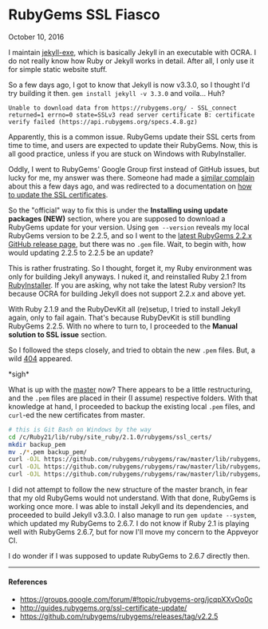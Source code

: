 RubyGems SSL Fiasco
===

October 10, 2016

I maintain [jekyll-exe](https://github.com/altbdoor/jekyll-exe), which is basically Jekyll in an executable with OCRA. I do not really know how Ruby or Jekyll works in detail. After all, I only use it for simple static website stuff.

So a few days ago, I got to know that Jekyll is now v3.3.0, so I thought I'd try building it then. `gem install jekyll -v 3.3.0` and voila... Huh?

```
Unable to download data from https://rubygems.org/ - SSL_connect returned=1 errno=0 state=SSLv3 read server certificate B: certificate verify failed (https://api.rubygems.org/specs.4.8.gz)
```

Apparently, this is a common issue. RubyGems update their SSL certs from time to time, and users are expected to update their RubyGems. Now, this is all good practice, unless if you are stuck on Windows with RubyInstaller.

Oddly, I went to RubyGems' Google Group first instead of GitHub issues, but lucky for me, my answer was there. Someone had made a [similar complain](https://groups.google.com/forum/#!topic/rubygems-org/jcqpXXvOo0c) about this a few days ago, and was redirected to a documentation on [how to update the SSL certificates](http://guides.rubygems.org/ssl-certificate-update/).

So the "official" way to fix this is under the **Installing using update packages (NEW)** section, where you are supposed to download a RubyGems update for your version. Using `gem --version` reveals my local RubyGems version to be 2.2.5, and so I went to the [latest RubyGems 2.2.x GitHub release page](https://github.com/rubygems/rubygems/releases/tag/v2.2.5), but there was no `.gem` file. Wait, to begin with, how would updating 2.2.5 to 2.2.5 be an update?

This is rather frustrating. So I thought, forget it, my Ruby environment was only for building Jekyll anyways. I nuked it, and reinstalled Ruby 2.1 from [RubyInstaller](http://rubyinstaller.org/downloads/). If you are asking, why not take the latest Ruby version? Its because OCRA for building Jekyll does not support 2.2.x and above yet.

With Ruby 2.1.9 and the RubyDevKit all (re)setup, I tried to install Jekyll again, only to fail again. That's because RubyDevKit is still bundling RubyGems 2.2.5. With no where to turn to, I proceeded to the **Manual solution to SSL issue** section.

So I followed the steps closely, and tried to obtain the new `.pem` files. But, a wild [404](https://raw.githubusercontent.com/rubygems/rubygems/master/lib/rubygems/ssl_certs/AddTrustExternalCARoot-2048.pem) appeared.

\*sigh\*

What is up with the [master](https://github.com/rubygems/rubygems/tree/master/lib/rubygems/ssl_certs) now? There appears to be a little restructuring, and the `.pem` files are placed in their (I assume) respective folders. With that knowledge at hand, I proceeded to backup the existing local `.pem` files, and `curl`-ed the new certificates from master.

```sh
# this is Git Bash on Windows by the way
cd /c/Ruby21/lib/ruby/site_ruby/2.1.0/rubygems/ssl_certs/
mkdir backup_pem
mv ./*.pem backup_pem/
curl -OJL https://github.com/rubygems/rubygems/raw/master/lib/rubygems/ssl_certs/rubygems.org/AddTrustExternalCARoot.pem
curl -OJL https://github.com/rubygems/rubygems/raw/master/lib/rubygems/ssl_certs/index.rubygems.org/GlobalSignRootCA.pem
curl -OJL https://github.com/rubygems/rubygems/raw/master/lib/rubygems/ssl_certs/rubygems.global.ssl.fastly.net/DigiCertHighAssuranceEVRootCA.pem
```

I did not attempt to follow the new structure of the master branch, in fear that my old RubyGems would not understand. With that done, RubyGems is working once more. I was able to install Jekyll and its dependencies, and proceeded to build Jekyll v3.3.0. I also manage to run `gem update --system`, which updated my RubyGems to 2.6.7. I do not know if Ruby 2.1 is playing well with RubyGems 2.6.7, but for now I'll move my concern to the Appveyor CI.

I do wonder if I was supposed to update RubyGems to 2.6.7 directly then.

---

#### References

- https://groups.google.com/forum/#!topic/rubygems-org/jcqpXXvOo0c
- http://guides.rubygems.org/ssl-certificate-update/
- https://github.com/rubygems/rubygems/releases/tag/v2.2.5
